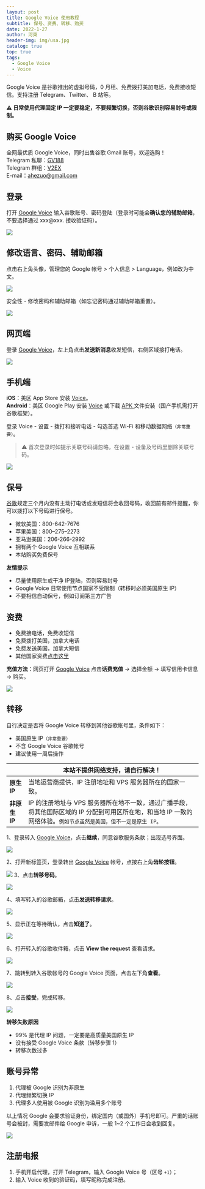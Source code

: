 ```yaml
---
layout: post
title: Google Voice 使用教程
subtitle: 保号、资费、转移、购买
date: 2022-1-27
author: 河東
header-img: img/usa.jpg
catalog: true
top: true
tags:
  - Google Voice
  - Voice
---
```


Google Voice 是谷歌推出的虚拟号码，0 月租、免费拨打美加电话，免费接收短信。支持注册 Telegram、Twitter、 B 站等。

**⚠️ 日常使用代理固定 IP 一定要稳定，不要频繁切换，否则谷歌识别容易封号或限制。**

## 购买 Google Voice
全网最优质 Google Voice，同时出售谷歌 Gmail 账号，欢迎选购！\
Telegram 私聊：[GV188](https://t.me/GV188)\
Telegram 群组：[V2EX](https://t.me/V2EXPro)\
E-mail：<ahezuo@gmail.com>


## 登录
打开 [Google Voice](https://voice.google.com/) 输入谷歌账号、密码登陆（登录时可能会**确认您的辅助邮箱**，不要选择通过 xxx@xxx. 接收验证码）。

![](https://i.imgur.com/cAWNsRj.png)

## 修改语言、密码、辅助邮箱
点击右上角头像，管理您的 Google 帐号 > 个人信息 > Language，例如改为中文。

![](https://i.imgur.com/oMYAOmY.png)

安全性 - 修改密码和辅助邮箱（如忘记密码通过辅助邮箱重置）。

![](https://i.imgur.com/dmWyVKU.png)


## 网页端
登录 [Google Voice](https://voice.google.com/)，左上角点击**发送新消息**收发短信，右侧区域接打电话。

![](https://i.imgur.com/IrB7dd5.png)

## 手机端
**iOS**：美区 App Store 安装 [Voice](https://apps.apple.com/us/app/google-voice/id318698524)。\
**Android**：美区 Google Play 安装 [Voice](https://play.google.com/store/apps/details?id=com.google.android.apps.googlevoice&hl=zh&gl=US) 或下载 [APK ](https://apkpure.com/search?q=Google+Voice)文件安装（国产手机需打开谷歌框架）。

登录 Voice - 设置 - 拨打和接听电话 - 勾选首选 Wi-Fi 和移动数据网络`（非常重要）`。

>⚠️ 首次登录时如提示关联号码请忽略，在设置 - 设备及号码里删除关联号码。

![](https://i.imgur.com/TCY50ff.jpg)



## 保号
[谷歌](https://support.google.com/voice/answer/9230450)规定三个月内没有主动打电话或发短信将会收回号码，收回前有邮件提醒，你可以拨打以下号码进行保号。

- 微软美国：800-642-7676
- 苹果美国：800–275–2273
- 亚马逊美国：206-266-2992
- 拥有两个 Google Voice 互相联系
- 本站购买免费保号

**友情提示**
- 尽量使用原生或干净 IP登陆，否则容易封号
- Google Voice 日常使用节点国家不受限制（转移时必须美国原生 IP）
- 不要相信自动保号，例如订阅第三方广告
  
## 资费
- 免费接电话，免费收短信
- 免费拨打美国，加拿大电话
- 免费发送美国，加拿大短信
- 其他国家资费[点击这里](https://voice.google.com/u/0/rates?pli=1)

**充值方法**：网页打开 [Google Voice](https://voice.google.com/u/3/billing) 点击**话费充值** → 选择金额 → 填写信用卡信息 → 购买。

![](https://i.imgur.com/5WiCJVa.png)


## 转移
自行决定是否将 Google Voice 转移到其他谷歌帐号里，条件如下：
- 美国原生 IP`（非常重要）`
- 不含 Google Voice 谷歌帐号
- 建议使用一周后操作

|  | 本站不提供网络支持，请自行解决！  |
|---|---|
| **原生 IP** |  当地运营商提供，IP 注册地址和 VPS 服务器所在的国家一致。|
| **非原生 IP** | IP 的注册地址与 VPS 服务器所在地不一致，通过广播手段，将其他国际区域的 IP 分配到可用区所在地，和当地 IP 一致的网络体验。`例如节点虽然是美国，但不一定是原生 IP。` |

1、登录转入 [Google Voice](https://voice.google.com/u/0/messages)，点击**继续**，同意谷歌服务条款；出现选号界面。

![](https://i.imgur.com/b7Iiwn2.png)

2、打开新标签页，登录转出 [Google Voice](https://voice.google.com/u/0/messages) 帐号，点按右上角**齿轮按钮**。


![](https://i.imgur.com/FpZ4KxH.png)
3、点击**转移号码**。

![](https://i.imgur.com/OASFgdA.png)

4、填写转入的谷歌邮箱，点击**发送转移请求**。


![](https://i.imgur.com/dnPKT2H.png)


5、显示正在等待确认，点击**知道了**。

![](https://i.imgur.com/YbWLJgg.png)

6、打开转入的谷歌收件箱，点击 **View the request** 查看请求。

![](https://i.imgur.com/4H0A9lC.png)

7、跳转到转入谷歌帐号的 Google Voice 页面，点击左下角**查看**。

![](https://i.imgur.com/Yl00SOG.png)

8、点击**接受**，完成转移。

![](https://i.imgur.com/naiWfji.png)

**转移失败原因**
- 99% 是代理 IP 问题，一定要是高质量美国原生 IP
- 没有接受 Google Voice 条款（转移步骤 1）
- 转移次数过多

## 账号异常

1. 代理被 Google 识别为非原生
2. 代理频繁切换 IP
3. 代理多人使用被 Google 识别为滥用多个账号

以上情况 Google 会要求验证身份，绑定国内（或国外）手机号即可。严重的话账号会被封，需要发邮件给 Google 申诉，一般 1~2 个工作日会收到回复。

![](https://i.imgur.com/4rCQw9l.png)

## 注册电报
1. 手机开启代理，打开 Telegram，输入 Google Voice 号（区号 `+1`）；
2. 输入 Voice 收到的验证码，填写昵称完成注册。